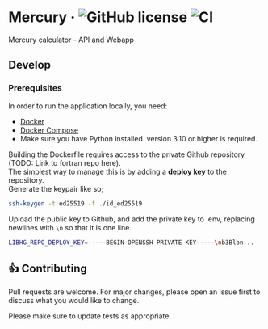 # Mercury &middot; ![GitHub license](https://img.shields.io/badge/license-MIT-blue.svg) ![CI](https://github.com/equinor/mercury/actions/workflows/on-push-main-branch-action.yaml/badge.svg) 

Mercury calculator - API and Webapp


## Develop

### Prerequisites

In order to run the application locally, you need:
- [Docker](https://www.docker.com/)
- [Docker Compose](https://docs.docker.com/compose/)
- Make sure you have Python installed. version 3.10 or higher is required.

Building the Dockerfile requires access to the private Github repository (TODO: Link to fortran repo here).  
The simplest way to manage this is by adding a __deploy key__ to the repository.  
Generate the keypair like so;

```bash
ssh-keygen -t ed25519 -f ./id_ed25519
```

Upload the public key to Github, and add the private key to .env, replacing newlines with `\n` so that it is one line.

```bash
LIBHG_REPO_DEPLOY_KEY=-----BEGIN OPENSSH PRIVATE KEY-----\nb3Blbn...
```

<a id="Contributing"></a>
## :+1: Contributing

Pull requests are welcome. For major changes, please open an issue first to discuss what you would like to change.

Please make sure to update tests as appropriate.
